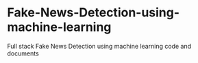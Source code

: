 # Fake-News-Detection-using-machine-learning
Full stack Fake News Detection using machine learning code and documents
